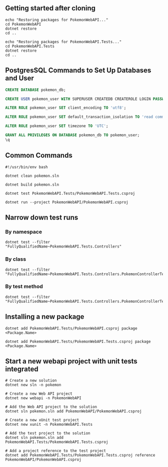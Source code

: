 ## Getting started after cloning
```
echo "Restoring packages for PokemonWebAPI..."
cd PokemonWebAPI
dotnet restore
cd ..

echo "Restoring packages for PokemonWebAPI.Tests..."
cd PokemonWebAPI.Tests
dotnet restore
cd ..
```


## PostgresSQL Commands to Set Up Databases and User
```sql
CREATE DATABASE pokemon_db;

CREATE USER pokemon_user WITH SUPERUSER CREATEDB CREATEROLE LOGIN PASSWORD 'pokemon_pass';

ALTER ROLE pokemon_user SET client_encoding TO 'utf8';

ALTER ROLE pokemon_user SET default_transaction_isolation TO 'read committed';

ALTER ROLE pokemon_user SET timezone TO 'UTC';

GRANT ALL PRIVILEGES ON DATABASE pokemon_db TO pokemon_user;
\q
```

## Common Commands
```
#!/usr/bin/env bash

dotnet clean pokemon.sln

dotnet build pokemon.sln

dotnet test PokemonWebAPI.Tests/PokemonWebAPI.Tests.csproj

dotnet run --project PokemonWebAPI/PokemonWebAPI.csproj
```

## Narrow down test runs

### By namespace
```
dotnet test --filter "FullyQualifiedName~PokemonWebAPI.Tests.Controllers"
```

### By class
```
dotnet test --filter "FullyQualifiedName~PokemonWebAPI.Tests.Controllers.PokemonControllerTests"
```

### By test method
```
dotnet test --filter "FullyQualifiedName~PokemonWebAPI.Tests.Controllers.PokemonControllerTests.Test_GetPokemons"
```


## Installing a new package
```
dotnet add PokemonWebAPI.Tests/PokemonWebAPI.csproj package <Package.Name>

dotnet add PokemonWebAPI.Tests/PokemonWebAPI.Tests.csproj package <Package.Name>
```


## Start a new webapi project with unit tests integrated

```
# Create a new solution
dotnet new sln -n pokemon

# Create a new Web API project
dotnet new webapi -n PokemonWebAPI

# Add the Web API project to the solution
dotnet sln pokemon.sln add PokemonWebAPI/PokemonWebAPI.csproj

# Create a new xUnit test project
dotnet new xunit -n PokemonWebAPI.Tests

# Add the test project to the solution
dotnet sln pokemon.sln add PokemonWebAPI.Tests/PokemonWebAPI.Tests.csproj

# Add a project reference to the test project
dotnet add PokemonWebAPI.Tests/PokemonWebAPI.Tests.csproj reference PokemonWebAPI/PokemonWebAPI.csproj
```